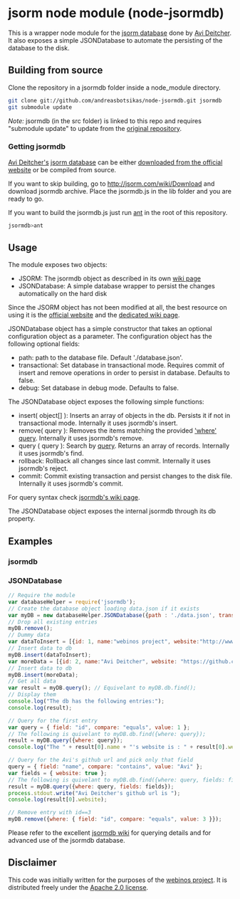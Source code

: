 # jsorm node module (node-jsormdb)

This is a wrapper node module for the [jsorm database](http://jsorm.com/) done by [Avi Deitcher](https://github.com/deitch).
It also exposes a simple JSONDatabase to automate the persisting of the database to the disk.

## Building from source

Clone the repository in a jsormdb folder inside a node_module directory.
``` bash
git clone git://github.com/andreasbotsikas/node-jsormdb.git jsormdb
git submodule update 
```
_Note:_ jsormdb (in the src folder) is linked to this repo and requires "submodule update" to update from the [original repository](https://github.com/deitch/jsormdb).

### Getting jsormdb

[Avi Deitcher's](https://github.com/deitch) [jsorm database](http://jsorm.com/) can be either [downloaded from the official website](http://jsorm.com/wiki/Download) or be compiled from source.

If you want to skip building, go to http://jsorm.com/wiki/Download and download jsormdb archive. Place the jsormdb.js in the lib folder and you are ready to go. 

If you want to build the jsormdb.js just run [ant](http://ant.apache.org/) in the root of this repository. 
``` bash
jsormdb>ant 
```

## Usage

The module exposes two objects:
 * JSORM: The jsormdb object as described in its own [wiki page](http://jsorm.com/wiki/Jsormdb)
 * JSONDatabase: A simple database wrapper to persist the changes automatically on the hard disk

Since the JSORM object has not been modified at all, the best resource on using it is the [official website](http://jsorm.com/) and the [dedicated wiki page](http://jsorm.com/wiki/Jsormdb). 

JSONDatabase object has a simple constructor that takes an optional configuration object as a parameter. 
The configuration object has the following optional fields:

 * path: path to the database file. Default './database.json'.
 * transactional: Set database in transactional mode. Requires commit of insert and remove operations in order to persist in database. Defaults to false.
 * debug: Set database in debug mode. Defaults to false.

The JSONDatabase object exposes the following simple functions:
 * insert( object[] ): Inserts an array of objects in the db. Persists it if not in transactional mode. Internally it uses jsormdb's insert.
 * remove( query ): Removes the items matching the provided ['where' query](http://jsorm.com/wiki/Jsormdb). Internally it uses jsormdb's remove.
 * query ( query ): Search by [query](http://jsorm.com/wiki/Jsormdb). Returns an array of records. Internally it uses jsormdb's find.
 * rollback: Rollback all changes since last commit. Internally it uses jsormdb's reject.
 * commit: Commit existing transaction and persist changes to the disk file. Internally it uses jsormdb's commit. 

For query syntax check [jsormdb's wiki page](http://jsorm.com/wiki/Jsormdb).

The JSONDatabase object exposes the internal jsormdb through its db property.

## Examples

### jsormdb

### JSONDatabase

``` javascript
// Require the module
var databaseHelper = require('jsormdb');
// Create the database object loading data.json if it exists
var myDB = new databaseHelper.JSONDatabase({path : './data.json', transactional : false});
// Drop all existing entries
myDB.remove();
// Dummy data
var dataToInsert = [{id: 1, name:"webinos project", website:"http://www.webinos.org"}];
// Insert data to db
myDB.insert(dataToInsert);
var moreData = [{id: 2, name:"Avi Deitcher", website: "https://github.com/deitch"},{id: 3, name: "jsorm website", website: "http://jsorm.com"}]
// Insert data to db
myDB.insert(moreData);
// Get all data
var result = myDB.query(); // Equivelant to myDB.db.find();
// Display them
console.log("The db has the following entries:");
console.log(result);

// Query for the first entry
var query = { field: "id", compare: "equals", value: 1 };
// The following is quivelant to myDB.db.find({where: query});
result = myDB.query({where: query});
console.log("The " + result[0].name + "'s website is : " + result[0].website);

// Query for the Avi's github url and pick only that field
query = { field: "name", compare: "contains", value: "Avi" };
var fields = { website: true };
// The following is quivelant to myDB.db.find({where: query, fields: fields});
result = myDB.query({where: query, fields: fields});
process.stdout.write("Avi Deitcher's github url is ");
console.log(result[0].website);

// Remove entry with id==3
myDB.remove({where: { field: "id", compare: "equals", value: 3 }});
```

Please refer to the excellent [jsormdb wiki](http://jsorm.com/wiki/Jsormdb) for querying details and for advanced use of the jsormdb database.

## Disclaimer

This code was initially written for the purposes of the [webinos project](http://www.webinos.org). 
It is distributed freely under the [Apache 2.0 license](www.apache.org/licenses/LICENSE-2.0).
